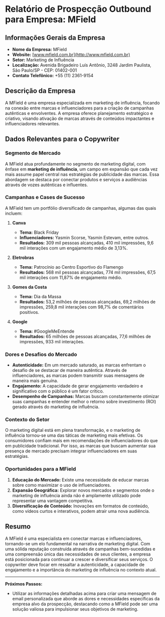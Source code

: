 # Relatório de Prospecção Outbound para Empresa: **MField**

## Informações Gerais da Empresa

- **Nome da Empresa:** MField
- **Website:** [www.mfield.com.br](http://www.mfield.com.br)
- **Setor:** Marketing de Influência
- **Localização:** Avenida Brigadeiro Luís Antônio, 3248 Jardim Paulista, São Paulo/SP - CEP: 01402-001
- **Contato Telefônico:** +55 (11) 2361-9154

## Descrição da Empresa

A MField é uma empresa especializada em marketing de influência, focando na conexão entre marcas e influenciadores para a criação de campanhas autênticas e envolventes. A empresa oferece planejamento estratégico e criativo, visando ativação de marcas através de conteúdos impactantes e influenciadores relevantes.

## Dados Relevantes para o Copywriter

### Segmento de Mercado

A MField atua profundamente no segmento de marketing digital, com ênfase em **marketing de influência**, um campo em expansão que cada vez mais assume papel central nas estratégias de publicidade das marcas. Essa abordagem se destaca por conectar produtos e serviços a audiências através de vozes autênticas e influentes.

### Campanhas e Cases de Sucesso

A MField tem um portfólio diversificado de campanhas, algumas das quais incluem:

1. **Canva**
   - **Tema:** Black Friday
   - **Influenciadores:** Yasmin Scorse, Yasmin Estevam, entre outros.
   - **Resultados:** 309 mil pessoas alcançadas, 410 mil impressões, 9,6 mil interações com um engajamento médio de 3,13%.

2. **Eletrobras**
   - **Tema:** Patrocínio ao Centro Esportivo do Flamengo
   - **Resultados:** 568 mil pessoas alcançadas, 774 mil impressões, 67,5 mil interações com 11,87% de engajamento médio.

3. **Gomes da Costa**
   - **Tema:** Dia da Massa
   - **Resultados:** 53,2 milhões de pessoas alcançadas, 69,2 milhões de impressões, 259,8 mil interações com 98,7% de comentários positivos.

4. **Google**
   - **Tema:** #GoogleMeEntende
   - **Resultados:** 65 milhões de pessoas alcançadas, 77,6 milhões de impressões, 933 mil interações.

### Dores e Desafios do Mercado

- **Autenticidade:** Em um mercado saturado, as marcas enfrentam o desafio de se destacar de maneira autêntica. Através de influenciadores, as marcas podem transmitir suas mensagens de maneira mais genuína.
- **Engajamento:** A capacidade de gerar engajamento verdadeiro e significativo com o público é um fator crítico.
- **Desempenho de Campanhas:** Marcas buscam constantemente otimizar suas campanhas e entender melhor o retorno sobre investimento (ROI) gerado através do marketing de influência.

### Contexto do Setor

O marketing digital está em plena transformação, e o marketing de influência tornou-se uma das táticas de marketing mais efetivas. Os consumidores confiam mais em recomendações de influenciadores do que em publicidade tradicional. Por isso, as marcas que buscam aumentar sua presença de mercado precisam integrar influenciadores em suas estratégias.

### Oportunidades para a MField

1. **Educação do Mercado:** Existe uma necessidade de educar marcas sobre como maximizar o uso de influenciadores.
2. **Expansão Geográfica:** Explorar novos mercados e segmentos onde o marketing de influência ainda não é amplamente utilizado pode representar uma vantagem competitiva.
3. **Diversificação de Conteúdo:** Inovações em formatos de conteúdo, como vídeos curtos e interativos, podem atrair uma nova audiência.

## Resumo

A MField é uma especialista em conectar marcas e influenciadores, tornando-se um elo fundamental na narrativa de marketing digital. Com uma sólida reputação construída através de campanhas bem-sucedidas e uma compreensão única das necessidades de seus clientes, a empresa está posicionada para continuar a crescer e diversificar seus serviços. O copywriter deve focar em ressaltar a autenticidade, a capacidade de engajamento e a importância do marketing de influência no contexto atual.

---

**Próximos Passos:**
- Utilizar as informações detalhadas acima para criar uma mensagem de email personalizada que aborde as dores e necessidades específicas da empresa alvo da prospecção, destacando como a MField pode ser uma solução valiosa para impulsionar seus objetivos de marketing.
